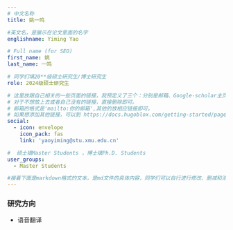 ```yaml
---
# 中文名称
title: 姚一鸣

#英文名，是展示在论文里面的名字
englishname: Yiming Yao

# Full name (for SEO)
first_name: 姚
last_name: 一鸣

# 同学们填20**级硕士研究生/博士研究生
role: 2024级硕士研究生

# 这里放跟自己相关的一些页面的链接，我预定义了三个：分别是邮箱、Google-scholar主页和github主页
# 对于不想放上去或者自己没有的链接，直接删除即可。
# 邮箱的格式是'mailto:你的邮箱',其他的放相应链接即可。
# 如果想添加其他链接，可以到 https://docs.hugoblox.com/getting-started/page-builder/#icons 上去找图标，或者直接放在下面的详细介绍上
social:
  - icon: envelope
    icon_pack: fas
    link: 'yaoyiming@stu.xmu.edu.cn'

#  硕士填Master Students ，博士填Ph.D. Students
user_groups:
  - Master Students

#接着下面是markdown格式的文本，是md文件的具体内容，同学们可以自行进行修改、删减和添加
---
```

<!-- 以下内容一定要遵循markdown语法 -->
<!-- ###代表的是以三级标题的形式展示后面的文本，* 代表以列表的形式展示后面的文本-->

<!-- 这里可以先放一段简要自我介绍或者是自己想要放上去的一些链接 ，不想放的话也可以删了-->

### 研究方向
* 语音翻译

<!-- 可以放校内外的一些荣誉，包括荣誉称号、奖学金、企业未来之星等等 -->
<!-- ### 获得荣誉
* 荣誉1
* 荣誉2 -->
